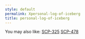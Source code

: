 ```yaml
---
style: default
permalink: Xpersonal-log-of-iceberg
title: personal-log-of-iceberg
---
```

You may also like:
[SCP-325](http://scp-wiki.net/scp-325)
[SCP-478](http://scp-wiki.net/scp-478)